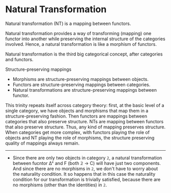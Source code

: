 # Natural Transformation

Natural transformation (NT) is a mapping between functors.

Natural transformation provides a way of transforming (mapping) one functor into another while preserving the internal structure of the categories involved. Hence, a natural transformation is like a morphism of functors.






Natural transformation is the third big categorical concept, after categories and functors.

Structure-preserving mappings
- Morphisms are structure-preserving mappings between objects.
- Functors are structure-preserving mappings between categories.
- Natural transformations are structure-preserving mappings between functor.

This trinity repeats itself across category theory: first, at the basic level of a single category, we have objects and morphisms that map them in a structure-preserving fashion. Then functors are mappings between categories that also preserve structure. NTs are mapping between functors that also preserve structure. Thus, any kind of mapping preserves structure. When categories get more complex, with functors playing the role of objects and NT playing the role of morphisms, the structure preserving quality of mappings always remain.


---

* Since there are only two objects in category `𝟚`, a natural transformation between fucntor Δᶜ and F (both 𝟚 -> C) will have just two components. And since there are no morphisms in `𝟚`, we don't have to worry about the naturality condition. It so happens that in this case the naturality condition for our transformation is trivially satisfied, because there are no morphisms (other than the identities) in `𝟚`.
